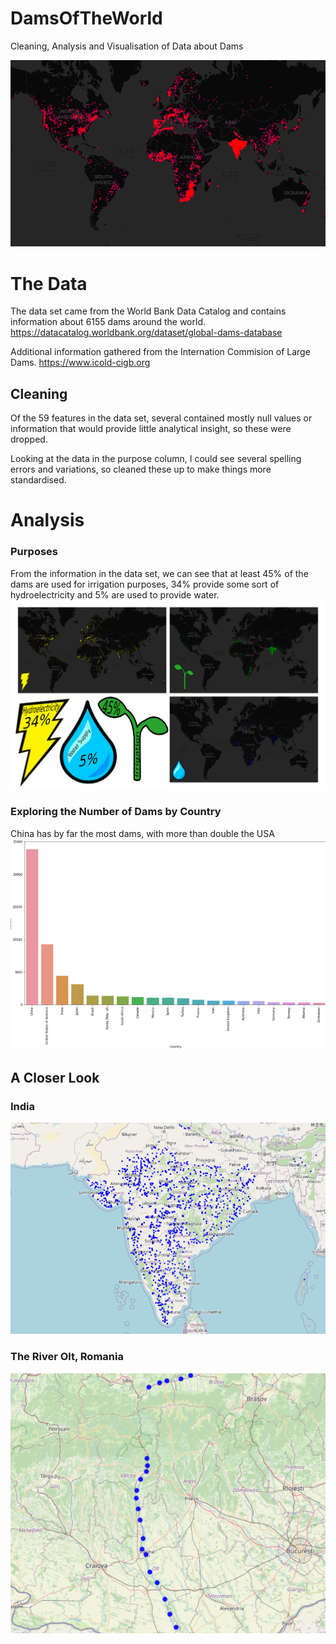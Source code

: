# DamsOfTheWorld
Cleaning, Analysis and Visualisation of Data about Dams

![All Dams](DamImages/AllDams.png?raw=true "All Dams")

# The Data

The data set came from the World Bank Data Catalog and contains information about 6155 dams around the world.
https://datacatalog.worldbank.org/dataset/global-dams-database

Additional information gathered from the Internation Commision of Large Dams.
https://www.icold-cigb.org

## Cleaning

Of the 59 features in the data set, several contained mostly null values or information that would provide little analytical insight, so these were dropped.

Looking at the data in the purpose column, I could see several spelling errors and variations, so cleaned these up to make things more standardised. 

# Analysis

### Purposes

From the information in the data set, we can see that at least 45% of the dams are used for irrigation purposes, 34% provide some sort of hydroelectricity and 5% are used to provide water.
![Purposes](DamImages/Purposes.png?raw=true "Purposes")

### Exploring the Number of Dams by Country

China has by far the most dams, with more than double the USA
![Countries Top 10](DamImages/NumberPerCountry.png?raw=true "Dams by Country Top 20")

## A Closer Look
### India
![India](DamImages/IndiaAll.png?raw=true "India")

### The River Olt, Romania 

![River Olt](DamImages/RiverOrt.png?raw=true "River Olt")


